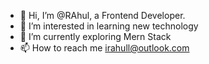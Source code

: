 - 👋 Hi, I’m @RAhul, a Frontend Developer.
- 👀 I’m interested in learning new technology
- 🌱 I’m currently exploring Mern Stack
- 📫 How to reach me irahull@outlook.com

<!---
irahull/irahull is a ✨ special ✨ repository because its `README.md` (this file) appears on your GitHub profile.
You can click the Preview link to take a look at your changes.
--->
